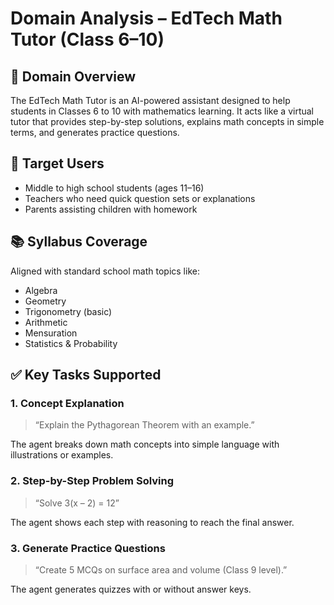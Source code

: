 # Domain Analysis – EdTech Math Tutor (Class 6–10)

## 🧠 Domain Overview
The EdTech Math Tutor is an AI-powered assistant designed to help students in Classes 6 to 10 with mathematics learning. It acts like a virtual tutor that provides step-by-step solutions, explains math concepts in simple terms, and generates practice questions.

## 🎯 Target Users
- Middle to high school students (ages 11–16)
- Teachers who need quick question sets or explanations
- Parents assisting children with homework

## 📚 Syllabus Coverage
Aligned with standard school math topics like:
- Algebra
- Geometry
- Trigonometry (basic)
- Arithmetic
- Mensuration
- Statistics & Probability

## ✅ Key Tasks Supported

### 1. Concept Explanation
> “Explain the Pythagorean Theorem with an example.”

The agent breaks down math concepts into simple language with illustrations or examples.

### 2. Step-by-Step Problem Solving
> “Solve 3(x – 2) = 12”

The agent shows each step with reasoning to reach the final answer.

### 3. Generate Practice Questions
> “Create 5 MCQs on surface area and volume (Class 9 level).”

The agent generates quizzes with or without answer keys.
